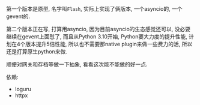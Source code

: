 第一个版本是原型, 名字叫`Flash`, 实际上实现了俩版本, 一个asyncio的, 一个gevent的.

第二个版本正在写, 打算用asyncio, 因为目前asyncio的生态感觉还可以, 没必要继续在gevent上面怼了, 而且从Python 3.10开始, Python要大力度的提升性能, 计划在4个版本提升5倍性能, 所以也不需要那native plugin来做一些费力的活, 所以还是打算原生python来做.

顺便对网关和存档等做一下抽象, 看看这次能不能做的好一点.

依赖:
* loguru
* httpx